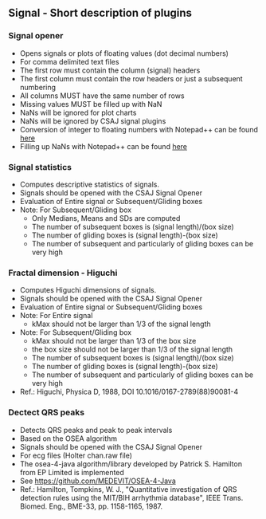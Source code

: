 ## Signal - Short description of plugins

### Signal opener
- Opens signals or plots of floating values (dot decimal numbers)
- For comma delimited text files
- The first row must contain the column (signal) headers
- The first column must contain the row headers or just a subsequent numbering 
- All columns MUST have the same number of rows
- Missing values MUST be filled up with NaN
- NaNs will be ignored for plot charts
- NaNs will be ignored by CSAJ signal plugins
- Conversion of integer to floating numbers with Notepad++ can be found [here](notepadpp/IntegerToFloating.md) 
- Filling up NaNs with Notepad++ can be found [here](notepadpp/FillNaNs.md) 

### Signal statistics
- Computes descriptive statistics of signals.
- Signals should be opened with the CSAJ Signal Opener
- Evaluation of Entire signal or Subsequent/Gliding boxes
- Note: For Subsequent/Gliding box
  - Only Medians, Means and SDs are computed
  - The number of subsequent boxes is (signal length)/(box size)
  - The number of gliding boxes is (signal length)-(box size)
  - The number of subsequent and particularly of gliding boxes can be very high

### Fractal dimension - Higuchi
- Computes Higuchi dimensions of signals.
- Signals should be opened with the CSAJ Signal Opener
- Evaluation of Entire signal or Subsequent/Gliding boxes
- Note: For Entire signal
  - kMax should not be larger than 1/3 of the signal length
- Note: For Subsequent/Gliding box
  - kMax should not be larger than 1/3 of the box size
  - the box size should not be larger than 1/3 of the signal length 
  - The number of subsequent boxes is (signal length)/(box size)
  - The number of gliding boxes is (signal length)-(box size)
  - The number of subsequent and particularly of gliding boxes can be very high
- Ref.: Higuchi, Physica D, 1988, DOI 10.1016/0167-2789(88)90081-4

### Dectect QRS peaks
- Detects QRS peaks and peak to peak intervals
- Based on the OSEA algorithm
- Signals should be opened with the CSAJ Signal Opener
- For ecg files (Holter chan.raw file)
- The osea-4-java algorithm/library developed by Patrick S. Hamilton from EP Limited is implemented
- See https://github.com/MEDEVIT/OSEA-4-Java
- Ref.: Hamilton, Tompkins, W. J., "Quantitative investigation of QRS detection rules using the MIT/BIH arrhythmia database", IEEE Trans. Biomed. Eng., BME-33, pp. 1158-1165, 1987.
